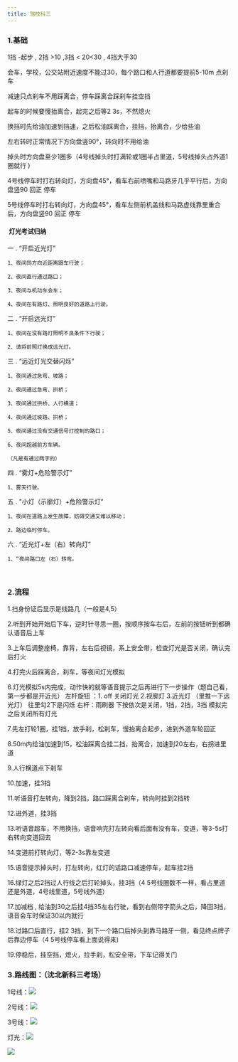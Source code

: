 ```yaml
---
title: 驾校科三
---
```

### 1.基础

1挡 -起步 , 2挡 >10 ,3挡 < 20<30 , 4挡大于30

会车，学校，公交站附近速度不能过30，每个路口和人行道都要提前5-10m 点刹车

减速只点刹车不用踩离合，停车踩离合踩刹车挂空挡

起车的时候要慢抬离合，起完之后等2 3s，不然熄火

换挡时先给油加速到挡速，之后松油踩离合，挂挡，抬离合，少给些油

左右转时正常情况下方向盘竖90°，转向时不用给油

掉头时方向盘至少1圈多（4号线掉头时打满轮或1圈半占里道，5号线掉头占外道1圈就行 )

4号线停车时打右转向灯，方向盘45°，看车右前喷嘴和马路牙几乎平行后，方向盘竖90 回正 停车

5号线停车时打右转向灯，方向盘45°，看车左侧前机盖线和马路虚线靠里重合后，方向盘竖90 回正 停车

####  **灯光考试归纳**

一 . “开启近光灯”

	1、夜间同方向近距离跟车行驶；

	2、夜间直行通过路口；

	3、夜间与机动车会车；

	4、夜间在有路灯、照明良好的道路上行驶。

二 . “开启远光灯”

	1、夜间在没有路灯照明不良条件下行驶；

	2、请将前照灯换成远光灯。

三 . “远近灯光交替闪烁”

	1、夜间通过急弯、坡路；

	2、夜间通过急弯、拱桥；

	3、夜间通过拱桥、人行横道；

	4、夜间通过坡路、拱桥；

	5、夜间通过没有交通信号灯控制的路口；

	6、夜间超越前方车辆。

	（凡是有通过两字的）

四 . “雾灯+危险警示灯”

	1、雾天行驶。

五 . "小灯（示廓灯）+危险警示灯”

	1、夜间在道路上发生故障，妨碍交通又难以移动；

	2、路边临时停车。

六 . “近光灯+左（右）转向灯”

	1、“夜间路口左（右）转弯。
   
### 2.流程
1.扫身份证后显示是线路几（一般是4,5）

2.听到开始开始后下车，逆时针寻思一圈，按顺序按车右后，左前的按钮听到都确认语音后上车

3.上车后调整座椅，靠背，左右后视镜，系上安全带，检查灯光是否关闭，确认完后打火

4.打完火后踩离合，刹车，等夜间灯光模拟

6.灯光模拟5s内完成，动作快的就等语音提示之后再进行下一步操作（题自己看，第一步都是开近光）
	左杆旋钮 ：1. off 关闭灯光  2.视廓灯  3.近光灯 （里推一下远光灯） 往里勾2下是闪烁
	右杆：雨刷器 下按依次是关闭，1挡，2挡，3挡 
模拟完之后关闭所有灯光
	
7.先左打轮1圈，挂1挡，放手刹，松刹车，慢抬离合起步，进到外道车轮回正

8.50m内给油加速到15，松油踩离合挂二挡，抬离合，加速到20左右，右拐进里道

9.人行横道点下刹车

10.加速，挂3挡

11.听语音打左转向，降到2挡，路口踩离合刹车，转向时挂到2挡转

12.进外道，挂3挡

13.听语音超车，不用换挡，语音响完打左转向看后面有没有车，变道，等3-5s打右转向变道回去

14.变道前打转向灯，等2-3s靠左变道

15.语音提示掉头时，打左转向，红灯的话路口减速停车，起车挂2挡

16.绿灯之后2挡过人行线之后打轮掉头，挂3挡（4 5号线圈数不一样，看占里道还是外道，4号线里道，5号线外道）

17.加减档 , 给油到30之后挂4挡35左右行驶，看到右侧带字箭头之后，降回3挡，语音会车时保证30以内就行

18.过路口后直行，挂2 3挡，到下一个路口后掉头到靠马路牙一侧，看见终点牌子后靠边停车（4 5号线停车看上面说得来)

19.停稳后，挂空挡，熄火，拉手刹，松安全带，下车记得关门


### 3.路线图：（沈北新科三考场）

1号线：![](https://cdn.jsdelivr.net/gh/chenjiaxu1030/chenjiaxu1030.github.io@source/themes/butterfly/source/img/1675480497000.jpg)

2号线：![](https://cdn.jsdelivr.net/gh/chenjiaxu1030/chenjiaxu1030.github.io@source/themes/butterfly/source/img/1675480510000.jpg)

3号线：![](https://cdn.jsdelivr.net/gh/chenjiaxu1030/chenjiaxu1030.github.io@source/themes/butterfly/source/img/1675480520000.jpg)

灯光：![](https://cdn.jsdelivr.net/gh/chenjiaxu1030/chenjiaxu1030.github.io@source/themes/butterfly/source/img/1663404696000.jpg)

![](https://cdn.jsdelivr.net/gh/chenjiaxu1030/chenjiaxu1030.github.io@source/themes/butterfly/source/img/1704702914000.jpg)